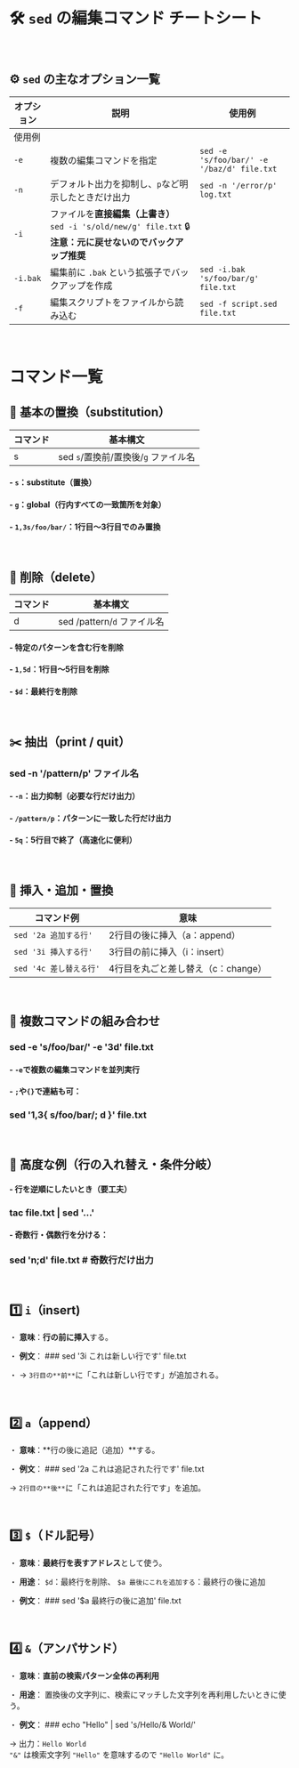 # 🛠️ `sed` の編集コマンド チートシート

<br>


## ⚙️ `sed` の主なオプション一覧

| オプション | 説明 | 使用例 |
|---|---|---|
| 使用例 | 
| `-e` | 複数の編集コマンドを指定 | `sed -e 's/foo/bar/' -e '/baz/d' file.txt` |
| `-n` | デフォルト出力を抑制し、`p`など明示したときだけ出力 | `sed -n '/error/p' log.txt` |
| `-i` |ファイルを**直接編集（上書き）**  `sed -i 's/old/new/g' file.txt`  🔒 **注意：元に戻せないのでバックアップ推奨** |
| `-i.bak` | 編集前に `.bak` という拡張子でバックアップを作成 | `sed -i.bak 's/foo/bar/g' file.txt` |
| `-f` | 編集スクリプトをファイルから読み込む | `sed -f script.sed file.txt` |


<br>

# コマンド一覧

## 🎯 基本の置換（substitution）

| コマンド | 基本構文 |
|--|--|
| s | sed `s`/置換前/置換後/`g` ファイル名 |


#### -   `s`：substitute（置換）
#### -   `g`：global（行内すべての一致箇所を対象）
#### -   `1,3s/foo/bar/`：1行目～3行目でのみ置換


<br>



## 🧹 削除（delete）


| コマンド | 基本構文 |
|--|--|
| d | sed /pattern/`d` ファイル名 |


#### -   特定のパターンを含む行を削除
#### -   `1,5d`：1行目～5行目を削除
#### -   `$d`：最終行を削除


<br>


## ✂️ 抽出（print / quit）

### sed -n '/pattern/p' ファイル名

#### -   `-n`：出力抑制（必要な行だけ出力）
#### -   `/pattern/p`：パターンに一致した行だけ出力
#### -   `5q`：5行目で終了（高速化に便利）


<br>



## 🧬 挿入・追加・置換

| コマンド例 | 意味 |
|---|---|
| `sed '2a 追加する行'` | 2行目の後に挿入（a：append） |
| `sed '3i 挿入する行'` | 3行目の前に挿入（i：insert） |
| `sed '4c 差し替える行'` | 4行目を丸ごと差し替え（c：change）|


<br>



## 🔄 複数コマンドの組み合わせ

### sed -e 's/foo/bar/' -e '3d' file.txt

#### -   `-e`で複数の編集コマンドを並列実行
#### -   `;`や`{}`で連結も可：

### sed '1,3{ s/foo/bar/; d }' file.txt


<br>


## 📌 高度な例（行の入れ替え・条件分岐）

#### -   行を逆順にしたいとき（要工夫）

### tac file.txt | sed '...'

#### -   奇数行・偶数行を分ける：

### sed 'n;d' file.txt # 奇数行だけ出力

<br>

## 1️⃣ `i`（insert)

 ・   **意味**：**行の前に挿入**する。

 ・  **例文**： ### sed '3i これは新しい行です' file.txt
 
 ・  → `3行目の**前**`に「これは新しい行です」が追加される。


<br>


## 2️⃣ `a`（append）

  ・   **意味**：**行の後に追記（追加）**する。
   
  ・  **例文**： ### sed '2a これは追記された行です' file.txt
   
   → `2行目の**後**`に「これは追記された行です」を追加。

<br>


## 3️⃣ `$`（ドル記号）

  ・ **意味**：**最終行を表すアドレス**として使う。
   
  ・ **用途**： `$d`：最終行を削除、  `$a 最後にこれを追加する`：最終行の後に追加
   
  ・ **例文**： ### sed '$a 最終行の後に追加' file.txt


<br>


## 4️⃣ `&`（アンパサンド）

 ・  **意味**：**直前の検索パターン全体の再利用**
 
 ・  **用途**： 置換後の文字列に、検索にマッチした文字列を再利用したいときに使う。

 ・  **例文**： ### echo "Hello" | sed 's/Hello/& World/'

   → 出力：`Hello World`  
    `"&"` は検索文字列 `"Hello"` を意味するので `"Hello World"` に。
